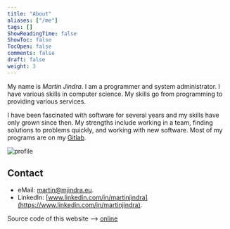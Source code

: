 ```yaml
---
title: "About"
aliases: ["/me"]
tags: []
ShowReadingTime: false
ShowToc: false
TocOpen: false
comments: false
draft: false
weight: 3
---
```


My name is _Martin Jindra_.
I am a programmer and system administrator.
I have various skills in computer science.
My skills go from programming to providing various services.

I have been fascinated with software for several years and my skills have only grown since then. My strengths include working in a team, finding solutions to problems quickly, and working with new software.
Most of my programs are on my [Gitlab](https://gitlab.com/MartinJindra).

![profile](/img/profile.png#center)

## Contact

+ eMail: [martin@mjindra.eu](mailto:martin@mjindra.eu).
+ LinkedIn: [www.linkedin.com/in/martinjindra](https://www.linkedin.com/in/martinjindra).

Source code of this website --> [online](https://gitlab.com/MartinJindra/mjindra.eu)

